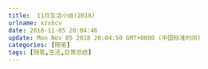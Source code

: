 ```yaml
---
title:  11月生活小结(2018)
urlname: xzxhcv
date: 2018-11-05 20:04:46
update: Mon Nov 05 2018 20:04:50 GMT+0800 (中国标准时间)
categories: [随笔]
tags: [随笔,生活,日常总结]
---
```






<!--more-->  